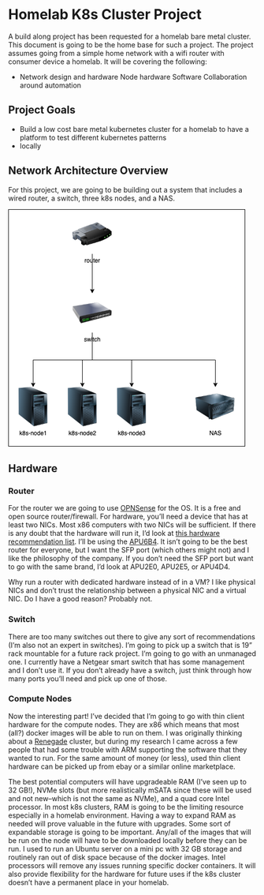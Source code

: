 # Homelab K8s Cluster Project

A build along project has been requested for a homelab bare metal cluster. This document is going to be the home base
for such a project. The project assumes going from a simple home network with a wifi router with consumer device a
homelab. It will be covering the following:

- Network design and hardware Node hardware Software Collaboration around automation

## Project Goals

- Build a low cost bare metal kubernetes cluster for a homelab to have a platform to test different kubernetes patterns
- locally

## Network Architecture Overview 

For this project, we are going to be building out a system that includes a wired router, a switch, three k8s nodes, and
a NAS.


![Diagram](https://github.com/joseph-flinn/k8s-build-along/blob/main/assets/home-network-diagram.drawio.png)


## Hardware 

### Router 

For the router we are going to use [OPNSense](https://opnsense.org/) for the OS. It is a free and open source
router/firewall. For hardware, you’ll need a device that has at least two NICs. Most x86 computers with two NICs will be
sufficient. If there is any doubt that the hardware will run it, I’d look at [this hardware recommendation
list](https://homenetworkguy.com/review/opnsense-hardware-recommendations/#-200-usd). I’ll be using the
[APU6B4](https://teklager.se/en/products/routers/apu6b4-open-source-router). It isn’t going to be the best router for
everyone, but I want the SFP port (which others might not) and I like the philosophy of the company.  If you don’t need
the SFP port but want to go with the same brand, I’d look at APU2E0, APU2E5, or APU4D4.

Why run a router with dedicated hardware instead of in a VM? I like physical NICs and don’t trust the relationship
between a physical NIC and a virtual NIC. Do I have a good reason? Probably not.


### Switch 

There are too many switches out there to give any sort of recommendations (I’m also not an expert in switches). I’m
going to pick up a switch that is 19” rack mountable for a future rack project. I’m going to go with an unmanaged one. I
currently have a Netgear smart switch that has some management and I don’t use it. If you don’t already have a switch,
just think through how many ports you’ll need and pick up one of those.


### Compute Nodes 

Now the interesting part! I’ve decided that I’m going to go with thin client hardware for the compute nodes. They are
x86 which means that most (all?) docker images will be able to run on them. I was originally thinking about a
[Renegade](https://libre.computer/products/roc-rk3328-cc/) cluster, but during my research I came across a few people
that had some trouble with ARM supporting the software that they wanted to run. For the same amount of money (or less),
used thin client hardware can be picked up from ebay or a similar online marketplace.

The best potential computers will have upgradeable RAM (I’ve seen up to 32 GB!), NVMe slots (but more realistically
mSATA since these will be used and not new–which is not the same as NVMe), and a quad core Intel processor. In most k8s
clusters, RAM is going to be the limiting resource especially in a homelab environment. Having a way to expand RAM as
needed will prove valuable in the future with upgrades. Some sort of expandable storage is going to be important.
Any/all of the images that will be run on the node will have to be downloaded locally before they can be run. I used to
run an Ubuntu server on a mini pc with 32 GB storage and routinely ran out of disk space because of the docker images.
Intel processors will remove any issues running specific docker containers. It will also provide flexibility for the
hardware for future uses if the k8s cluster doesn’t have a permanent place in your homelab.

